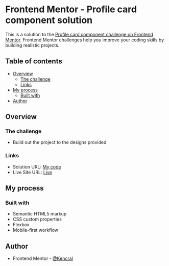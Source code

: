 # Frontend Mentor - Profile card component solution

This is a solution to the [Profile card component challenge on Frontend Mentor](https://www.frontendmentor.io/challenges/profile-card-component-cfArpWshJ). Frontend Mentor challenges help you improve your coding skills by building realistic projects. 

## Table of contents

- [Overview](#overview)
  - [The challenge](#the-challenge)
  - [Links](#links)
- [My process](#my-process)
  - [Built with](#built-with)
- [Author](#author)

## Overview

### The challenge

- Build out the project to the designs provided

### Links

- Solution URL: [My code](https://github.com/Kencral/3-column-preview-card-component)
- Live Site URL: [Live](https://kencral/github.io/card-component)

## My process

### Built with

- Semantic HTML5 markup
- CSS custom properties
- Flexbox
- Mobile-first workflow

## Author

- Frontend Mentor - [@Kencral](https://www.frontendmentor.io/profile/Kencral)


